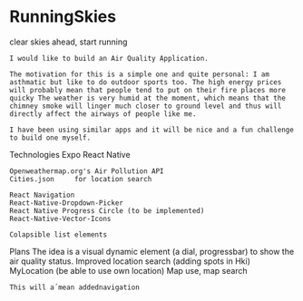 # RunningSkies
 clear skies ahead, start running

    I would like to build an Air Quality Application. 

    The motivation for this is a simple one and quite personal: I am  asthmatic but like to do outdoor sports too. The high energy prices will probably mean that people tend to put on their fire places more quicky The weather is very humid at the moment, which means that the chimney smoke will linger much closer to ground level and thus will directly affect the airways of people like me.

    I have been using similar apps and it will be nice and a fun challenge to build one myself.

Technologies
    Expo
    React Native

    Openweathermap.org's Air Pollution API
    Cities.json     for location search

    React Navigation
    React-Native-Dropdown-Picker
    React Native Progress Circle (to be implemented)
    React-Native-Vector-Icons

    Colapsible list elements

Plans
    The idea is a visual dynamic element (a dial, progressbar) to show the air quality status.
    Improved location search (adding spots in Hki)
    MyLocation (be able to use own location)
    Map use, map search

    This will a´mean addednavigation